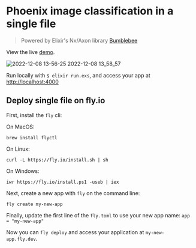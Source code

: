 # Phoenix image classification in a single file

> Powered by Elixir's Nx/Axon library [Bumblebee](https://github.com/elixir-nx/bumblebee)

View the live [demo](https://phx-ml-example.fly.dev).

![2022-12-08 13-56-25 2022-12-08 13_58_57](https://user-images.githubusercontent.com/576796/206543644-bca409f1-a2d9-4519-906c-c6d584f93339.gif)


Run locally with `$ elixir run.exs`, and access your app at [http://localhost:4000](http://localhost:4000)

## Deploy single file on fly.io

First, install the `fly` cli:

On MacOS:

```shell
brew install flyctl
```

On Linux:

```shell
curl -L https://fly.io/install.sh | sh
```

On Windows:

```shell
iwr https://fly.io/install.ps1 -useb | iex
```

Next, create a new app with `fly` on the command line:


```shell
fly create my-new-app
```

Finally, update the first line of the `fly.toml` to use your new app name: `app = "my-new-app"`

Now you can `fly deploy` and access your application at `my-new-app.fly.dev`.
